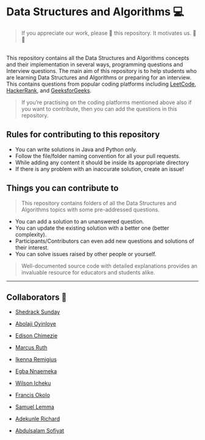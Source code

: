 # Data Structures and Algorithms 💻

> If you appreciate our work, please 🌟 this repository. It motivates us. 🚀🚀
</br>
This repository contains all the Data Structures and Algorithms concepts and their implementation in several ways, programming questions and Interview questions. The main aim of this repository is to help students who are learning Data Structures and Algorithms or preparing for an interview. This contains questions from popular coding platforms including <a href="https://leetcode.com/">LeetCode</a>, <a href ="https://www.hackerrank.com/">HackerRank</a>, and <a href="https://www.geeksforgeeks.org/">GeeksforGeeks</a>.

> If you’re practising on the coding platforms mentioned above also if you want to contribute, then you can add the questions in this repository.

## Rules for contributing to this repository
* You can write solutions in Java and Python only.
* Follow the file/folder naming convention for all your pull requests.
* While adding any content it should be inside its appropriate directory
* If there is any problem with an inaccurate solution, create an issue!

## Things you can contribute to
> This repository contains folders of all the Data Structures and Algorithms topics with some pre-addressed questions. 
* You can add a solution to an unanswered question.
* You can update the existing solution with a better one (better complexity).
* Participants/Contributors can even add new questions and solutions of their interest.
* You can solve issues raised by other people or yourself. 

> Well-documented source code with detailed explanations provides an invaluable resource for educators and students alike.

---
## Collaborators 🤝
* [Shedrack Sunday](https://github.com/Shedrack-Sunday)

* [Abolaji Oyinloye](https://github.com/Abolajioyin)

* [Edison Chimezie](https://github.com/EddieChimezie)

* [Marcus Ruth](https://github.com/PrincessRuth90)

* [Ikenna Remigius](https://github.com/charlykso)

* [Egba Nnaemeka](https://github.com/egba001)

* [Wilson Icheku](https://github.com/Wilsonide)

* [Francis Okolo](https://github.com/FrancisOkolo)

* [Samuel Lemma](https://github.com/samif1)

* [Adekunle Richard](https://github.com/Adekunle-R)

* [Abdulsalam Sofiyat](https://github.com/Sofiyyah1)
